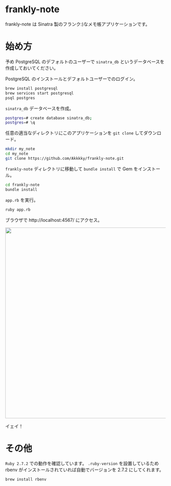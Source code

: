 # frankly-note
frankly-note は Sinatra 製のフランク:)なメモ帳アプリケーションです。

# 始め方
予め PostgreSQL のデフォルトのユーザーで `sinatra_db` というデータベースを作成しておいてください。

PostgreSQL のインストールとデフォルトユーザーでのログイン。

```bash
brew install postgresql
brew services start postgresql
psql postgres
```

`sinatra_db` データベースを作成。

```bash
postgres=# create database sinatra_db;
postgres=# \q
```

任意の適当なディレクトリにこのアプリケーションを `git clone` してダウンロード。

```bash
mkdir my_note
cd my_note
git clone https://github.com/Akkkky/frankly-note.git
```
`frankly-note` ディレクトリに移動して `bundle install` で Gem をインストール。

```bash
cd frankly-note
bundle install
```
`app.rb` を実行。

```bash
ruby app.rb
```

ブラウザで http://localhost:4567/ にアクセス。

<img width="600px;" src="https://user-images.githubusercontent.com/6190966/104794311-1ae34d80-57ea-11eb-99bf-2650432468b4.png" />

イェイ！

# その他
`Ruby 2.7.2` での動作を確認しています。
`.ruby-version` を設置しているため rbenv がインストールされていれば自動でバージョンを 2.7.2 にしてくれます。

```bash
brew install rbenv
```
